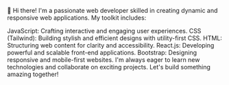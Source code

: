 👋 Hi there! I'm a passionate web developer skilled in creating dynamic and responsive web applications. My toolkit includes:

JavaScript: Crafting interactive and engaging user experiences.
CSS (Tailwind): Building stylish and efficient designs with utility-first CSS.
HTML: Structuring web content for clarity and accessibility.
React.js: Developing powerful and scalable front-end applications.
Bootstrap: Designing responsive and mobile-first websites.
I'm always eager to learn new technologies and collaborate on exciting projects. Let's build something amazing together!
